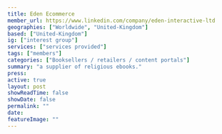 ```yaml
---
title: Eden Ecommerce
member_url: https://www.linkedin.com/company/eden-interactive-ltd
geographies: ["Worldwide", "United-Kingdom"]
based: ["United-Kingdom"]
ig: ["interest group"] 
services: ["services provided"] 
tags: ["members"]
categories: ["Booksellers / retailers / content portals"]
summary: "a supplier of religious ebooks."
press:
active: true
layout: post
showReadTime: false
showDate: false
permalink: ""
date: 
featureImage: ""
---
```

